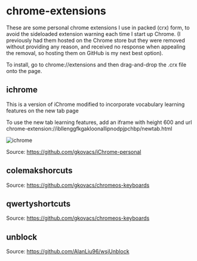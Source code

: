 # chrome-extensions

These are some personal chrome extensions I use in packed (crx) form, to avoid the sideloaded extension warning each time I start up Chrome. (I previously had them hosted on the Chrome store but they were removed without providing any reason, and received no response when appealing the removal, so hosting them on GitHub is my next best option).

To install, go to chrome://extensions and then drag-and-drop the .crx file onto the page.

## ichrome

This is a version of iChrome modified to incorporate vocabulary learning features on the new tab page

To use the new tab learning features, add an iframe with height 600 and url chrome-extension://ibllenggfkgakloonallipnodpjpchbp/newtab.html

![ichrome](https://user-images.githubusercontent.com/58937/54500662-39214f00-48dc-11e9-9f08-5ab55363435d.png)

Source: https://github.com/gkovacs/iChrome-personal

## colemakshorcuts

Source: https://github.com/gkovacs/chromeos-keyboards

## qwertyshortcuts

Source: https://github.com/gkovacs/chromeos-keyboards

## unblock

Source: https://github.com/AlanLiu96/wsjUnblock
